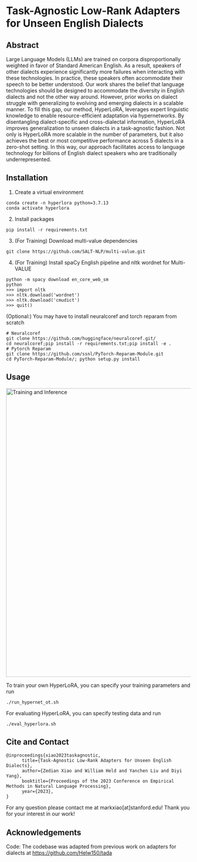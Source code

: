 # Task-Agnostic Low-Rank Adapters for Unseen English Dialects

## Abstract

Large Language Models (LLMs) are trained on corpora disproportionally weighted in favor of Standard American English. As a result, speakers of other dialects experience significantly more failures when interacting with these technologies. In practice, these speakers often accommodate their speech to be better understood. Our work shares the belief that language technologies should be designed to accommodate the diversity in English dialects and not the other way around. However, prior works on dialect struggle with generalizing to evolving and emerging dialects in a scalable manner. To fill this gap, our method, HyperLoRA, leverages expert linguistic knowledge to enable resource-efficient adaptation via hypernetworks. By disentangling dialect-specific and cross-dialectal information, HyperLoRA improves generalization to unseen dialects in a task-agnostic fashion. Not only is HyperLoRA more scalable in the number of parameters, but it also achieves the best or most competitive performance across 5 dialects in a zero-shot setting. In this way, our approach facilitates access to language technology for billions of English dialect speakers who are traditionally underrepresented. 

## Installation

1. Create a virtual environment
```
conda create -n hyperlora python=3.7.13
conda activate hyperlora
```
2. Install packages
```
pip install -r requirements.txt
```
3. (For Training) Download multi-value dependencies
```
git clone https://github.com/SALT-NLP/multi-value.git
```
4. (For Training) Install spaCy English pipeline and nltk wordnet for Multi-VALUE
```
python -m spacy download en_core_web_sm
python 
>>> import nltk
>>> nltk.download('wordnet')
>>> nltk.download('cmudict')
>>> quit()
```
(Optional:) You may have to install neuralcoref and torch reparam from scratch
```
# Neuralcoref
git clone https://github.com/huggingface/neuralcoref.git/
cd neuralcoref;pip install -r requirements.txt;pip install -e .
# Pytorch Reparam
git clone https://github.com/ssnl/PyTorch-Reparam-Module.git
cd PyTorch-Reparam-Module/; python setup.py install
```

## Usage

<img width="784" alt="Training and Inference" src="https://github.com/zedian/hyperlora/assets/45089654/b1dca77a-3357-4df9-a834-7f4eaf0b4a23">

To train your own HyperLoRA, you can specify your training parameters and run
```
./run_hypernet_ot.sh
```

For evaluating HyperLoRA, you can specify testing data and run
```
./eval_hyperlora.sh
```

## Cite and Contact

```
@inproceedings{xiao2023taskagnostic,
      title={Task-Agnostic Low-Rank Adapters for Unseen English Dialects}, 
      author={Zedian Xiao and William Held and Yanchen Liu and Diyi Yang},
      booktitle={Proceedings of the 2023 Conference on Empirical Methods in Natural Language Processing},
      year={2023},
}
```

For any question please contact me at markxiao[at]stanford.edu! Thank you for your interest in our work!

## Acknowledgements

Code: The codebase was adapted from previous work on adapters for dialects at https://github.com/Helw150/tada
